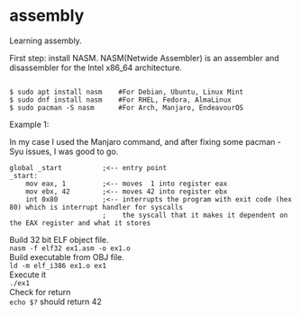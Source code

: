 # assembly

Learning assembly.

First step: install NASM. NASM(Netwide Assembler) is an assembler and disassembler for the Intel x86_64 architecture.

```Ezoic

$ sudo apt install nasm    #For Debian, Ubuntu, Linux Mint
$ sudo dnf install nasm    #For RHEL, Fedora, AlmaLinux
$ sudo pacman -S nasm      #For Arch, Manjaro, EndeavourOS
```

Example 1:

In my case I used the Manjaro command, and after fixing some pacman -Syu issues, I was good to go.

```Assembly
global _start          ;<-- entry point
_start:
    mov eax, 1         ;<-- moves  1 into register eax
    mov ebx, 42        ;<-- moves 42 into register ebx
    int 0x80           ;<-- interrupts the program with exit code (hex 80) which is interrupt handler for syscalls
                       ;    the syscall that it makes it dependent on the EAX register and what it stores
```

Build 32 bit ELF object file. <br />
`nasm -f elf32 ex1.asm -o ex1.o` <br />
Build executable from OBJ file. <br />
`ld -m elf_i386 ex1.o ex1` <br />
Execute it <br />
`./ex1` <br />
Check for return <br />
`echo $?` should return 42 <br />
